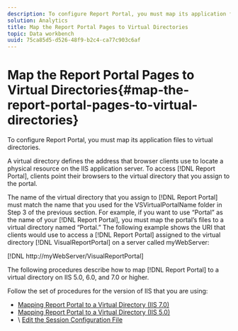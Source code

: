 ```yaml
---
description: To configure Report Portal, you must map its application files to virtual directories.
solution: Analytics
title: Map the Report Portal Pages to Virtual Directories
topic: Data workbench
uuid: 75ca85d5-d526-48f9-b2c4-ca77c903c6af
---
```


# Map the Report Portal Pages to Virtual Directories{#map-the-report-portal-pages-to-virtual-directories}

To configure Report Portal, you must map its application files to virtual directories.

A virtual directory defines the address that browser clients use to locate a physical resource on the IIS application server. To access [!DNL Report Portal], clients point their browsers to the virtual directory that you assign to the portal.

The name of the virtual directory that you assign to [!DNL Report Portal] must match the name that you used for the VSVirtualPortalName folder in Step 3 of the previous section. For example, if you want to use “Portal” as the name of your [!DNL Report Portal], you must map the portal’s files to a virtual directory named “Portal.” The following example shows the URI that clients would use to access a [!DNL Report Portal] assigned to the virtual directory [!DNL VisualReportPortal] on a server called myWebServer:

[!DNL http://myWebServer/VisualReportPortal]

The following procedures describe how to map [!DNL Report Portal] to a virtual directory on IIS 5.0, 6.0, and 7.0 or higher.

Follow the set of procedures for the version of IIS that you are using:

* [Mapping Report Portal to a Virtual Directory (IIS 7.0)](../../../../home/c-rpt-oview/c-install-rpt-port/c-virtual-dir/c-map-rpt-port-vdir-7.md#concept-9fc9595bb83147238965be4832df0a08) 
* [Mapping Report Portal to a Virtual Directory (IIS 5.0)](../../../../home/c-rpt-oview/c-install-rpt-port/c-virtual-dir/c-map-rpt-port-vdir-5.md#concept-402cb33c50d640e480098517140ffc74) 
* \ [Edit the Session Configuration File](../../../../home/c-rpt-oview/c-install-rpt-port/t-edit-sess-config-file.md#task-cf11c3a780bd4936afd3f64a6b30afc7)

